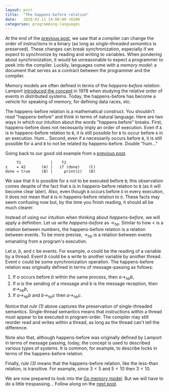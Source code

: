 ```yaml
---
layout: post
title:  "The happens-before relation"
date:   2020-03-11 14:00:00 +0100
categories: programming-languages
---
```

<script type="text/x-mathjax-config">
MathJax.Hub.Config({
  tex2jax: {
    inlineMath: [['$','$'], ['\\(','\\)']],
    processEscapes: true
  }
});
</script>
<script src="https://cdnjs.cloudflare.com/ajax/libs/mathjax/2.7.0/MathJax.js?config=TeX-AMS-MML_HTMLorMML" type="text/javascript"></script>

At the end of the [previous post][mmp2], we saw that a compiler can change the order of instructions in a binary (as long as *single-threaded semantics* is preserved).  These changes can break synchronization, especially if we expect to synchronize by reading and writing to variables.
When pondering about synchronization, it would be unreasonable to expect a programmer to peek into the compiler.  Luckily, languages come with a *memory model*: a document that serves as a contract between the programmer and the compiler.

Memory models are often defined in terms of the *happens-before relation*.
Lamport [introduced the concept][lamport78] in 1978 when studying the relative order of events in distributed systems.  Today, the happens-before has become a vehicle for speaking of memory, for defining data races, etc.

The happens-before relation is a mathematical construct.  You shouldn't read "happens-before" and think in terms of natural language.  Here are two ways in which our intuition about the words "happens before" breaks.  First, happens-before does not necessarily imply an order of execution.  Even if `A` is in happens-before relation to `B`, it is still possible for `B` to occur before `A` in an execution.  Hum...    Second, even if `A` necessarily occurs before `B`, it is still possible for `A` and `B` to not be related by happens-before.  Double "hum..."

Going back to our good old example from a [previous post][mmp1].

```
     T1             |    T2
z    = 42       (A) |   if (done)    (C)
done = true     (B) |     print(z)   (D)
```

We saw that it is possible for `A` not to be executed before `B`; this observation comes despite of the fact that `A` is in happens-before relation to `B` (as it will become clear later).
Also, even though `B` occurs before `D` in every execution, it does not mean that `B` is in happens-before relation to `D`.  These facts may seem confusing now but, by the time you finish reading, it should all be much clearer.

Instead of using our intuition when thinking about *happens-before*, we will apply a definition.  Let us write *happens-before* as $\rightarrow_{hb}$.  Similar to how $<$ is a relation between numbers, the happens-before relation is a relation between events. To be more precise, $\rightarrow_{hb}$ is a relation between events emanating from a program's execution.

Let $a$, $b$, and $c$ be events.  For example, $a$ could be the reading of a variable by a thread.  Event $b$ could be a write to another variable by another thread.  Event $c$ could be some synchronization operation.  The happens-before relation was originally defined in terms of message-passing as follows:

1. If $a$ occurs before $b$ within the same process, then $a \rightarrow_{hb} b$,
2. If $a$ is the sending of a message and $b$ is the message reception, then $a \rightarrow_{hb} b$,
3. If $a \rightarrow_{hb} b$ and $b \rightarrow_{hb} c$ then $a \rightarrow_{hb} c$.

Notice that *rule (1)* above captures the preservation of single-threaded semantics.  Single-thread semantics means that instructions within a thread must appear to be executed in program-order.  The compiler may still reorder read and writes within a thread, as long as the thread can't tell the difference.

Note also that, although happens-before was originally defined by Lamport in terms of message passing, today, the concept is used to described various types of systems.  It is common, for example, to describe locks in terms of the happens-before relation.

Finally, *rule (3)* means that the happens-before relation, like the less-than relation, is transitive.  For example, since $3 < 5$ and $5 < 10$ then $3 < 10$.

We are now prepared to look into the [Go memory model][gomm].  But we will have to do a little trespassing... Follow along on the [next post][mmgo].


[mmp1]: /programming-languages/2020/03/05/memory-models.html
[mmp2]: /programming-languages/2020/03/06/weak-memory-models.html
[mmgo]: /programming-languages/2020/03/12/gomm.html
[gomm]: https://golang.org/ref/mem
[lamport78]: https://dl.acm.org/doi/abs/10.1145/3335772.3335934
